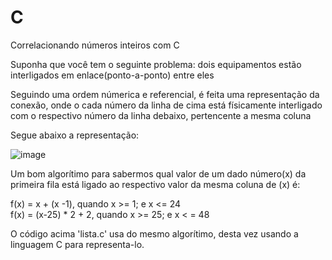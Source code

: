 # C

Correlacionando números inteiros com C

Suponha que você tem o seguinte problema: dois equipamentos estão interligados em enlace(ponto-a-ponto) entre eles

Seguindo uma ordem númerica e referencial, é feita uma representação da conexão, onde o cada número da linha de cima está físicamente interligado com o respectivo número da linha debaixo, pertencente a mesma coluna

Segue abaixo a representação:

![image](https://github.com/user-attachments/assets/51671d31-9b87-4003-b803-e6716b7bf2b6)

Um bom algorítimo para sabermos qual valor de um dado número(x) da primeira fila está ligado ao respectivo valor da mesma coluna de (x) é:

f(x) = x + (x -1), quando x >= 1; e x <= 24 </br>
f(x) = (x-25) * 2 + 2, quando x >= 25; e x < = 48 </br>

O código acima 'lista.c' usa do mesmo algorítimo, desta vez usando a linguagem C para representa-lo.
